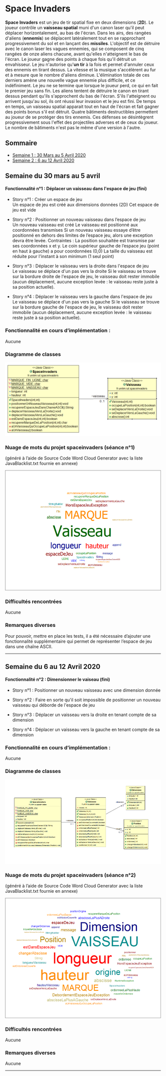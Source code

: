 # Space Invaders

**Space Invaders** est un jeu de tir spatial fixe en deux dimensions (**2D**). Le joueur contrôle un **vaisseau spatial** muni d'un canon laser qu'il peut déplacer horizontalement, au bas de l'écran. Dans les airs, des rangées d'aliens (**ennemis**) se déplacent latéralement tout en se rapprochant progressivement du sol et en lançant des **missiles**. L'objectif est de détruire avec le canon laser les vagues ennemies, qui se composent de cinq rangées de onze aliens chacune, avant qu'elles n'atteignent le bas de l'écran. Le joueur gagne des points à chaque fois qu'il détruit un envahisseur. Le jeu n'autorise qu'**un tir** à la fois et permet d'annuler ceux des ennemis en tirant dessus. La vitesse et la musique s'accélèrent au fur et à mesure que le nombre d'aliens diminue. L'élimination totale de ces derniers amène une nouvelle vague ennemie plus difficile, et ce indéfiniment. Le jeu ne se termine que lorsque le joueur perd, ce qui en fait le premier jeu sans fin. Les aliens tentent de détruire le canon en tirant dessus pendant qu'ils s'approchent du bas de l'écran. S'ils l'atteignent ou arrivent jusqu'au sol, ils ont réussi leur invasion et le jeu est fini. De temps en temps, un vaisseau spatial apparait tout en haut de l'écran et fait gagner des points bonus s'il est détruit. Quatre bâtiments destructibles permettent au joueur de se protéger des tirs ennemis. Ces défenses se désintègrent progressivement sous l'effet des projectiles adverses et de ceux du joueur. Le nombre de bâtiments n'est pas le même d'une version à l'autre.


## Sommaire
* [Semaine 1 : 30 Mars au 5 Avril 2020](#semaine1)
* [Semaine 2 : 6 au 12 Avril 2020](#semaine2)

## Semaine du 30 mars au 5 avril <a id="semaine1"></a> 
#### Fonctionnalité n°1 : Déplacer un vaisseau dans l'espace de jeu (fini)
- Story n°1 : Créer un espace de jeu  
Un espace de jeu est créé aux dimensions données (2D) 
Cet espace de jeu est vide

-  Story n°2 : Positionner un nouveau vaisseau dans l’espace de jeu  
Un nouveau vaisseau est créé
Le vaisseau est positionné aux coordonnées transmises
Si un nouveau vaisseau essaye d’être positionné en dehors des limites de l’espace jeu, alors une exception devra être levée.
 Contraintes :
La position souhaitée est transmise par ses coordonnées x et y.
Le coin supérieur gauche de l’espace jeu (point en haut à gauche) a pour coordonnées (0,0)
La taille du vaisseau est réduite pour l'instant à son minimum (1 seul point)    

- Story n°3 : Déplacer le vaisseau vers la droite dans l'espace de jeu  
Le vaisseau se déplace d'un pas vers la droite 
Si le vaisseau se trouve sur la bordure droite de l'espace de jeu, le vaisseau doit rester immobile (aucun déplacement, aucune exception levée : le vaisseau reste juste à sa position actuelle).


- Story n°4 : Déplacer le vaisseau vers la gauche dans l'espace de jeu  
Le vaisseau se déplace d'un pas vers la gauche 
Si le vaisseau se trouve sur la bordure gauche de l'espace de jeu, le vaisseau doit rester immobile (aucun déplacement, aucune exception levée : le vaisseau reste juste à sa position actuelle).

### Fonctionnalité en cours d’implémentation : 
Aucune


### Diagramme de classes 

![Diagrammes de classes de la semaine 1](images/DiagrammeClasses_Semaine1.png.png)

### Nuage de mots du projet spaceinvaders (séance n°1)  
(généré à l’aide de Source Code Word Cloud Generator avec la liste JavaBlacklist.txt fournie en annexe)
 
![Nuage de mots de la semaine 1](images/NuageMots_Semaine1.png)


### Difficultés rencontrées 
Aucune

### Remarques diverses
 Pour pouvoir, mettre en place les tests, il a été nécessaire d’ajouter une fonctionnalité supplémentaire qui permet de représenter l’espace de jeu dans une chaîne ASCII.

-------------

## Semaine du 6 au 12 Avril 2020 <a id="semaine2"></a> 
#### Fonctionnalité n°2 : Dimensionner le vaiseau (fini)
- Story n°1 : Positionner un nouveau vaisseau avec une dimension donnée

-  Story n°2 : Faire en sorte qu'il soit impossible de positionner un nouveau vaisseau qui déborde de l'espace de jeu

- Story n°3 : Déplacer un vaisseau vers la droite en tenant compte de sa dimension


- Story n°4 : Déplacer un vaisseau vers la gauche en tenant compte de sa dimension

### Fonctionnalité en cours d’implémentation : 
Aucune


### Diagramme de classes 

![Diagrammes de classes de la semaine 2](images/DiagrammeClasses_Semaine2.png)

### Nuage de mots du projet spaceinvaders (séance n°2)  
(généré à l’aide de Source Code Word Cloud Generator avec la liste JavaBlacklist.txt fournie en annexe)
 
![Nuage de mots de la semaine 1](images/NuageMots_Semaine2.png)


### Difficultés rencontrées 
Aucune

### Remarques diverses
Aucune

-------------
